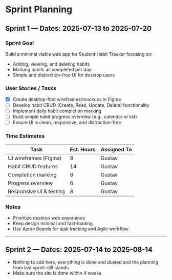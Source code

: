 # Sprint Planning

## Sprint 1 — Dates: 2025-07-13 to 2025-07-20

### Sprint Goal

Build a minimal viable web app for Student Habit Tracker focusing on:

- Adding, viewing, and deleting habits
- Marking habits as completed per day
- Simple and distraction-free UI for desktop users

### User Stories / Tasks

- [x] Create desktop-first wireframes/mockups in Figma
- [ ] Develop habit CRUD (Create, Read, Update, Delete) functionality
- [ ] Implement daily habit completion marking
- [ ] Build simple habit progress overview (e.g., calendar or list)
- [ ] Ensure UI is clean, responsive, and distraction-free

### Time Estimates

| Task                    | Est. Hours | Assigned To |
| ----------------------- | ---------- | ----------- |
| UI wireframes (Figma)   | 8          | Gustav      |
| Habit CRUD features     | 14         | Gustav      |
| Completion marking      | 8          | Gustav      |
| Progress overview       | 6          | Gustav      |
| Responsive UI & testing | 8          | Gustav      |

### Notes

- Prioritize desktop web experience
- Keep design minimal and fast-loading
- Use Azure Boards for task tracking and Agile workflow

---

## Sprint 2 — Dates: 2025-07-14 to 2025-08-14

- Nothing to add here, everything is done and dusted and the planning from last sprint still stands.
- Make sure the site is done within 4 weeks.
